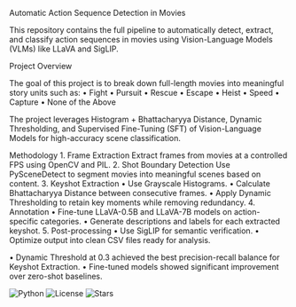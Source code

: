 Automatic Action Sequence Detection in Movies

This repository contains the full pipeline to automatically detect, extract, and classify action sequences in movies using Vision-Language Models (VLMs) like LLaVA and SigLIP.

Project Overview

The goal of this project is to break down full-length movies into meaningful story units such as:
	•	Fight
	•	Pursuit
	•	Rescue
	•	Escape
	•	Heist
	•	Speed
	•	Capture
	•	None of the Above

The project leverages Histogram + Bhattacharyya Distance, Dynamic Thresholding, and Supervised Fine-Tuning (SFT) of Vision-Language Models for high-accuracy scene classification.

Methodology
	1.	Frame Extraction
Extract frames from movies at a controlled FPS using OpenCV and PIL.
	2.	Shot Boundary Detection
Use PySceneDetect to segment movies into meaningful scenes based on content.
	3.	Keyshot Extraction
	•	Use Grayscale Histograms.
	•	Calculate Bhattacharyya Distance between consecutive frames.
	•	Apply Dynamic Thresholding to retain key moments while removing redundancy.
	4.	Annotation
	•	Fine-tune LLaVA-0.5B and LLaVA-7B models on action-specific categories.
	•	Generate descriptions and labels for each extracted keyshot.
	5.	Post-processing
	•	Use SigLIP for semantic verification.
	•	Optimize output into clean CSV files ready for analysis.

•	Dynamic Threshold at 0.3 achieved the best precision-recall balance for Keyshot Extraction.
•	Fine-tuned models showed significant improvement over zero-shot baselines.

![Python](https://img.shields.io/badge/Python-3.9%2B-blue.svg)
![License](https://img.shields.io/badge/License-MIT-green.svg)
![Stars](https://img.shields.io/github/stars/Mario263/ECE-910)
